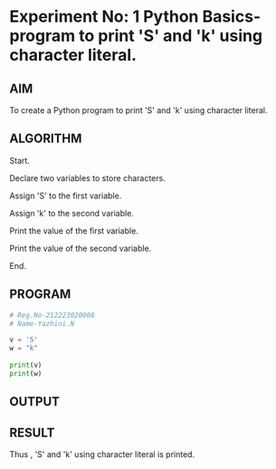# Experiment No: 1 Python Basics- program to print 'S'  and 'k' using character literal.

## AIM  
To create a Python program to print 'S'  and 'k' using character literal.

## ALGORITHM  

Start.

Declare two variables to store characters.

Assign 'S' to the first variable.

Assign 'k' to the second variable.

Print the value of the first variable.

Print the value of the second variable.

End.

## PROGRAM
```python
# Reg.No-212223020008
# Name-Yazhini.N

v = 'S'
w = "k"
 
print(v)
print(w)
```
## OUTPUT


## RESULT
Thus , 'S'  and 'k' using character literal is printed.
